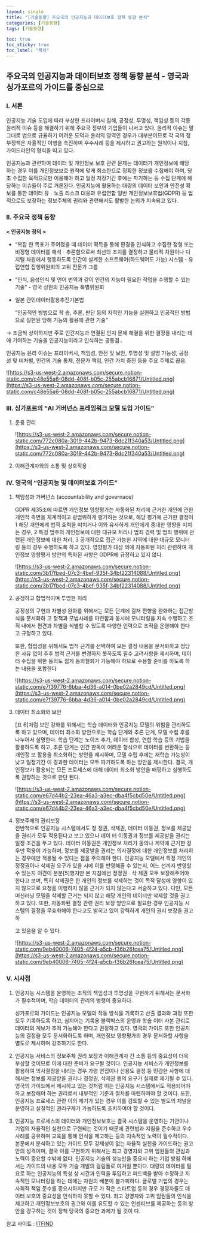 ```yaml
---
layout: single
title: "[기술동향] 주요국의 인공지능과 데이터보호 정책 동향 분석"
categories: [기술동향]
tags: [기술동향]

toc: true
toc_sticky: true
toc_label: "목차"
---
```


## 주요국의 인공지능과 데이터보호 정책 동향 분석 - 영국과 싱가포르의 가이드를 중심으로

### I. 서론
인공지능 기술 도입에 따라 부상한 프라이버시 침해, 공정성, 투명성, 책임성 등의 각종 윤리적 이슈 등을 해결하기 위해 주요국 정부와 기업들이 나서고 있다. 윤리적 이슈는 말 그대로 법으로 규율하기 어려운 도덕과 윤리의 영역인 경우가 대부분이므로 각 국의 정부정책은 자율적인 이행을 촉진하며 우수사례 등을 제시하고 권고하는 원칙이나 지침, 가이드라인의 형식을 띠고 있다.

인공지능과 관련하여 데이터 및 개인정보 보호 관련 문제는 데이터가 개인정보에 해당 하는 경우 이를 개인정보보호 원칙에 맞게 최소한으로 정확한 정보를 수집해야 하며, 당초 수집한 목적으로만 이용해야 하고 일정 저장기간 후에는 파기하는 등 수집 단계에 해당하는 이슈들이 주로 거론된다. 인공지능에 활용하는 대량의 데이터 보안과 안전성 확보를 통한 데이터 유ᆞ노출 리스크 대응과 유럽연합 일반 개인정보보호법(GDPR) 등 법적으로도 보장하는 정보주체의 권리와 관련해서도 활발한 논의가 지속되고 있다.

### II. 주요국 정책 동향

**< 인공지능 정의 >**

- “복잡 한 목표가 주어졌을 때 데이터 획득을 통해 환경을 인식하고 수집한 정형 또는 비정형 데이터를 해석ᆞ추론함으로써 최선의 조치를 결정하고 물리적 차원이나 디지털 차원에서 행동하도록 인간이 설계한 소프트웨어(하드웨어도 가능) 시스템 - 유럽연합 집행위원회의 고위 전문가 그룹

- “인식, 음성인식 및 언어 번역과 같이 인간의 지능이 필요한 작업을 수행할 수 있는 기술” - 영국 상원의 인공지능 특별위원회


- 일본 관민데이터활용추진기본법

    “인공적인 방법으로 학 습, 추론, 판단 등의 지적인 기능을 실현하고 인공적인 방법으로 실현된 당해 기능의 활용에 관한 기술”

→ 조금씩 상이하지만 주로 인간지능과 연결된 인지 문제 해결을 위한 결정을 내리는 데에 기여하는 기술을 인공지능이라고 인식하는 공통점..

인공지능 윤리 이슈는 프라이버시, 책임성, 안전 및 보안, 투명성 및 설명 가능성, 공정 성 및 비차별, 인간의 기술 통제, 전문가 책임, 인간 가치 증진 등을 주요 주제로 꼽음.

![https://s3-us-west-2.amazonaws.com/secure.notion-static.com/c48e55a6-08dd-408f-b05c-255abcb16871/Untitled.png](https://s3-us-west-2.amazonaws.com/secure.notion-static.com/c48e55a6-08dd-408f-b05c-255abcb16871/Untitled.png)

### III. 싱가포르의 “AI 거버넌스 프레임워크 모델 도입 가이드”

1. 운용 관리

    ![https://s3-us-west-2.amazonaws.com/secure.notion-static.com/772c080a-3019-442b-9473-8dc21f340a53/Untitled.png](https://s3-us-west-2.amazonaws.com/secure.notion-static.com/772c080a-3019-442b-9473-8dc21f340a53/Untitled.png)
  
2. 이해관계자와의 소통 및 상호작용

### IV. 영국의 “인공지능 및 데이터보호 가이드”

1. 책임성과 거버넌스 (accountability and governace)

    GDPR 제35조에 따르면 개인정보 영향평가는 자동화된 처리에 근거한 개인에 관한 개인적 측면을 체계적이고 광범위하게 평가하는 것으로, 해당 평가에 근거한 결정이 1 해당 개인에게 법적 효력을 미치거나 이와 유사하게 개인에게 중대한 영향을 미치는 경우, 2 특정 범주의 개인정보에 대한 대규모 처리나 범죄 경력 및 범죄 행위에 관련된 개인정보에 대한 처리, 3 공개적으로 접근 가능한 지역에 대한 대규모 모니터링 등의 경우 수행하도록 하고 있다. 영향평가 대상 외에 자동화된 처리 관련하여 개인정보 영향평가 방안의 특화된 사항은 GDPR에 규정하고 있지 않다.

    ![https://s3-us-west-2.amazonaws.com/secure.notion-static.com/3b17fbed-07c3-4bef-935f-34bf22314088/Untitled.png](https://s3-us-west-2.amazonaws.com/secure.notion-static.com/3b17fbed-07c3-4bef-935f-34bf22314088/Untitled.png)

2. 공정하고 합법적이며 투명한 처리

    공정성의 구현과 차별성 완화를 위해서는 모든 단계에 걸쳐 편향을 완화하는 접근방식을 문서화하 고 정책과 모범사례를 마련함과 동시에 모니터링을 지속 수행하고 조직 내에서 편견과 차별을 식별할 수 있도록 다양한 인력으로 조직을 운영해야 한다고 규정하고 있다.

    또한, 합법성을 위해서도 법적 근거를 선택하여 모든 결정 내용을 문서화하고 정당한 사유 없이 추후 법적 근거를 변경하지 못하도록 필수 고려사항을 제시하며, 데이터 수집을 위한 동의도 쉽게 동의철회가 가능해야 하므로 수용할 준비를 하도록 하는 내용을 포함한다

    ![https://s3-us-west-2.amazonaws.com/secure.notion-static.com/e7f39776-6bba-4d36-a014-0be02a2849cd/Untitled.png](https://s3-us-west-2.amazonaws.com/secure.notion-static.com/e7f39776-6bba-4d36-a014-0be02a2849cd/Untitled.png)

3. 데이터 최소화와 보안

    [표 6]처럼 보안 강화를 위해서는 학습 데이터와 인공지능 모델의 위험을 관리하도록 하고 있으며, 데이터 최소화 방안으로는 학습 단계와 추론 단계, 모델 수립 후를 나누어서 설명한다. 학습 단계는 노이즈 추가, 데이터 합성, 연합 학습 등의 기법을 활용하도록 하고, 추론 단계는 인간 판독이 어려운 형식으로 데이터를 변환하는 등 개인정 보 활용을 최소화하는 방안을 제시하며, 모델 수립 후에는 재학습 가능성이 낮고 일정기간 이 경과한 데이터는 모두 파기하도록 하는 방안을 제시한다. 결국, 개인정보가 활용되는 모든 프로세스에 대해 데이터 최소화 방안을 매핑하고 실행하도록 권장하는 것으로 판단 된다.

    ![https://s3-us-west-2.amazonaws.com/secure.notion-static.com/e67d44b2-23ea-46a3-a3ec-dba4f5cbd50e/Untitled.png](https://s3-us-west-2.amazonaws.com/secure.notion-static.com/e67d44b2-23ea-46a3-a3ec-dba4f5cbd50e/Untitled.png)

4. 정보주체의 권리보장
\
    전반적으로 인공지능 시스템에서도 정 정권, 삭제권, 데이터 이동권, 정보를 제공받을 권리가 모두 적용된다고 보고 있으나 데이 터 이동권과 정보를 제공받을 권리는 일정 조건을 두고 있다. 데이터 이동권은 개인정보 처리가 동의나 계약에 근거한 경우만 적용이 가능하며, 정보를 제공받을 권리는 의사결정에 대한 개인정보를 처리하는 경우에만 적용될 수 있다는 점을 주의해야 한다.
    인공지능 모델에서 특정 개인의 정정권이나 삭제권 요구가 있을 시에 이를 반영해줄
    수 있는지, 어느 선까지 반영할 수 있는지 이견이 분분[5]했지만 본 지침에선 정정권ᆞ삭
    제권 모두 보장해주어야 한다고 보며, 특히 삭제권은 한 개인의 정보를 삭제하는 것이
    목적 달성에 영향이 있지 않으므로 요청을 이행하지 않을 근거가 되지 않는다고 서술하고
    있다. 다만, 모든 머신러닝 모델을 삭제할 근거는 되지 않고 해당 개인의 데이터만 삭제할
    것을 권고하고 있다. 또한, 자동화된 결정 관련 권리 보장 방안으로 필요한 경우 인공지능
    시스템의 결정을 무효화해야 한다고도 밝히고 있어 강력하게 개인의 권리 보장을 권고하

    고 있음을 알 수 있다.

    ![https://s3-us-west-2.amazonaws.com/secure.notion-static.com/9eb40006-7405-4f24-a5cb-f36b26fcea75/Untitled.png](https://s3-us-west-2.amazonaws.com/secure.notion-static.com/9eb40006-7405-4f24-a5cb-f36b26fcea75/Untitled.png)

### V. 시사점

1. 인공지능 시스템을 운영하는 조직의 책임성과 투명성을 구현하기 위해서는 문서화가 필수적이며, 학습 데이터의 관리의 병행이 중요하다. 

    싱가포르의 가이드는 인공지능 모델의 작동 방식을 기록하고 산출 결과와 과정 또한 모두 기록하도록 하고, 심지어는 기록용 블랙박스의 운영과 학습  이터 사본 관리로 데이터의 계보가 추적 가능해야 한다고 권장하고 있다. 영국의 가이드 또한 인공지능의 결정을 모두 문서화하도록 하며, 개인정보 영향평가의 경우 문서화할 사항을 별도로 제시하며 강조하기도 한다.

2. 인공지능 서비스의 정보주체 권리 보장과 이해관계자 간 소통 등의 중요성이 더욱 부상할 것이므로 이에 대한 준비가 요구될 것이다. 인공지능 서비스가 개인정보를 활용하여 의사결정을 내리는 경우 가령 면접이나 신용도 결정 등 민감한 사항에 대해서는 정보를 제공받을 권리나 정정권, 삭제권 등의 요구가 실제로 제기될 수 있다. 영국의 가이드에서 제시하고 있는 것처럼 이는 인공지능 시스템에서도 적용되어야 하고 보장해야 하는 권리로서 내부적인 기준과 절차를 마련하여야 할 것이다. 또한, 인공지능 프로세스 관련 이의 제기가 있는 경우 이를 검토할 수 있는 별도의 채널을 운영하고 실질적인 권리구제가 가능하도록 조치하여야 할 것이다.


3. 인공지능 프로세스의 데이터와 개인정보보호는 결국 시스템을 운영하는 기관이나 기업의 자율적인 실천으로 구현되는 것이기 때문에 관련법과 지침을 준수하고 우수사례를 공유하며 교육을 통해 인식을 제고하는 등의 지속적인 노력이 필수적이다. 본문에서 분석하고 있는 가이드 모두 강제성이 없는 자율적 실천을 가이드하는 권고안의 성격이며, 결국 이를 구현하기 위해서는 최고 경영자와 고위 임원들의 관심과 노력이 중요할 수밖에 없다. 인공지능 기술의 성능만을 중요시 하는 기업 방침 하에서는 가이드의 내용 모두 기술 개발의 걸림돌로 여겨질 뿐이다. 대량의 데이터를 필요로 하는 인공지능의 특성 상 시간과 인력을 투입하고 피드백을 받아 수정하고 지속적인 모니터링을 하는 데에는 자원의 배분이 불가피하다. 글로벌 기업의 경우는 사회적 책임 준수를 중요시하지만 규모 가 작은 스타트업 등의 경우 경영자들도 데이터 보호의 중요성을 인식하지 못할 수 있다. 최고 경영자와 고위 임원들의 인식을 제고하고 개인정보보호의 권고와 이를 유도할 수 있는 인센티브를 제공하는 등의 방안을 강구하는 것이 정책 당국의 중요한 과제가 될 것이 다.

참고 사이트 : [ITFIND](https://www.itfind.or.kr/publication/regular/weeklytrend/weekly/list.do)
